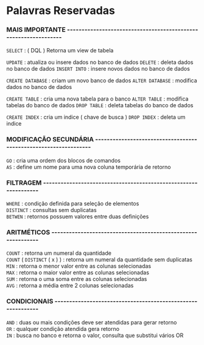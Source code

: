 # Palavras Reservadas

### MAIS IMPORTANTE ----------------------------------------------------------------
`SELECT` : ( DQL ) Retorna um view de tabela <br>

`UPDATE` : atualiza ou insere dados no banco de dados
`DELETE` : deleta dados no banco de dados
`INSERT INTO` : insere novos dados no banco de dados

`CREATE DATABASE` : criam um novo banco de dados
`ALTER DATABASE` : modifica dados no banco de dados

`CREATE TABLE` : cria uma nova tabela para o banco
`ALTER TABLE` : modifica tabelas do banco de dados 
`DROP TABLE` : deleta tabelas do banco de dados

`CREATE INDEX` : cria um indice ( chave de busca )
`DROP INDEX` : deleta um indice

### MODIFICAÇÃO SECUNDÁRIA ----------------------------------------------------------------

`GO` : cria uma ordem dos blocos de comandos <br>
`AS` : define um nome para uma nova coluna temporária de retorno <br>

### FILTRAGEM ----------------------------------------------------------------
`WHERE` : condição definida para seleção de elementos <br>
`DISTINCT` : consultas sem duplicatas<br>
`BETWEN` : retornos possuem valores entre duas definições<br>

### ARITMÉTICOS -------------------------------------------------------------
`COUNT`	: retorna um numeral da quantidade <br>
`COUNT` ( `DISTINCT` ( x ) ) : retorna um numeral da quantidade sem duplicatas<br>
`MIN` : retorna o menor valor entre as colunas selecionadas<br>
`MAX` : retorna o maior valor entre as colunas selecionadas<br>
`SUM` : retorna o uma soma entre as colunas selecionadas<br>
`AVG` : retorna a média entre 2 colunas selecionadas<br>

### CONDICIONAIS ------------------------------------------------------------
`AND` : duas ou mais condições deve ser atendidas para gerar retorno<br>
`OR`  : qualquer condição atendida gera retorno<br>
`IN`  : busca no banco e retorna o valor, consulta que substitui vários OR<br>

